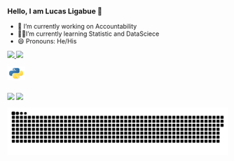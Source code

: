 ### Hello, I am Lucas Ligabue 👋

- 🔭 I’m currently working on Accountability
- 👨‍💻I’m currently learning Statistic and DataSciece
- 😄 Pronouns: He/His




 <div>
  <a href="https://github.com/LucasLigabue">
  <img height="180em" src="https://github-readme-stats.vercel.app/api?username=LucasLigabue&show_icons=true&theme=dracula&include_all_commits=true&count_private=true"/>
  <img height="180em" src="https://github-readme-stats.vercel.app/api/top-langs/?username=LucasLigabue&layout=compact&langs_count=7&theme=dracula"/>
</div>
  
 <div style="display: inline_block"><br>
   <img align="center" alt="Lucas-Python" height="30" width="40" src="https://raw.githubusercontent.com/devicons/devicon/master/icons/python/python-original.svg">
</div>
  
  ##
 <div> 
   <a href="https://discord.gg/LucasLigabue#0972" target="_blank"><img src="https://img.shields.io/badge/Discord-7289DA?style=for-the-badge&logo=discord&logoColor=white" target="_blank"></a> 
   <a href="https://www.linkedin.com/in/lucas-ltl" target="_blank"><img src="https://img.shields.io/badge/-LinkedIn-%230077B5?style=for-the-badge&logo=linkedin&logoColor=white" target="_blank"></a> 
 
   ![Snake animation](https://github.com/LucasLigabue/LucasLigabue/blob/output/github-contribution-grid-snake.svg)
